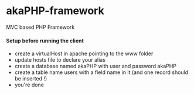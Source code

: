 akaPHP-framework
================

MVC based PHP Framework

#### Setup before running the client ####
* create a virtualHost in apache pointing to the www folder
* update hosts file to declare your alias
* create a database named akaPHP with user and password akaPHP
* create a table name users with a field name in it (and one record should be inserted !)
* you're done
